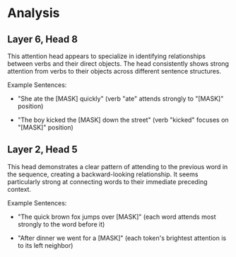 # Analysis

## Layer 6, Head 8

This attention head appears to specialize in identifying relationships between verbs and their direct objects. The head consistently shows strong attention from verbs to their objects across different sentence structures.

Example Sentences:

- "She ate the [MASK] quickly" (verb "ate" attends strongly to "[MASK]" position)

- "The boy kicked the [MASK] down the street" (verb "kicked" focuses on "[MASK]" position)

## Layer 2, Head 5

This head demonstrates a clear pattern of attending to the previous word in the sequence, creating a backward-looking relationship. It seems particularly strong at connecting words to their immediate preceding context.

Example Sentences:

- "The quick brown fox jumps over [MASK]" (each word attends most strongly to the word before it)

- "After dinner we went for a [MASK]" (each token's brightest attention is to its left neighbor)

